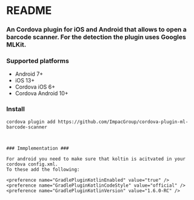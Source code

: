 # README #

### An Cordova plugin for iOS and Android that allows to open a barcode scanner. For the detection the plugin uses Googles MLKit. ###

### Supported platforms ###
- Android 7+
- iOS 13+
- Cordova iOS 6+
- Cordova Android 10+

### Install ###

```
cordova plugin add https://github.com/ImpacGroup/cordova-plugin-ml-barcode-scanner



### Immplementation ###

For android you need to make sure that koltin is acitvated in your cordova config.xml.
To these add the following:

```
    <preference name="GradlePluginKotlinEnabled" value="true" />
    <preference name="GradlePluginKotlinCodeStyle" value="official" />
    <preference name="GradlePluginKotlinVersion" value="1.6.0-RC" />
```

